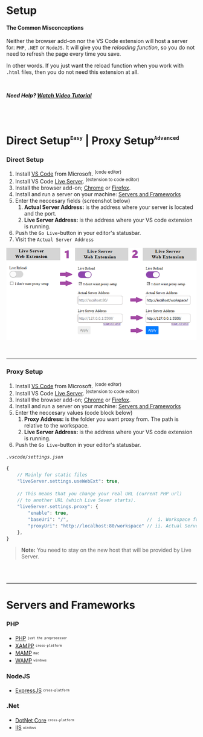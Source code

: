 # Setup
#### The Common Misconceptions
Neither the browser add-on nor the VS Code extension will host a server for: `PHP`, `.NET` or `NodeJS`. It will give you the *reloading function*, so you do not need to refresh the page every time you save.

In other words. If you just want the reload function when you work with `.html` files, then you do not need this extension at all.

<br>

***Need Help? [Watch Video Tutorial](https://www.youtube.com/watch?v=54wcX1G2GH8)***  

<br><br>

# Direct Setup<sup><sub><sup>`Easy`</sup></sub></sup> | Proxy Setup<sup><sub><sup>`Advanced`</sup></sub></sup>

### Direct Setup

1. Install [VS Code](https://code.visualstudio.com/download) from Microsoft. <sup>(code editor)</sup>
2. Install VS Code [Live Server](https://marketplace.visualstudio.com/items?itemName=ritwickdey.LiveServer). <sup>(extension to code editor)</sup>
3. Install the browser add-on; [Chrome](https://chrome.google.com/webstore/detail/live-server-web-extension/fiegdmejfepffgpnejdinekhfieaogmj/) or [Firefox](https://addons.mozilla.org/en-US/firefox/addon/live-server-web-extension/).
4. Install and run a server on your machine: [Servers and Frameworks](#servers-and-frameworks)
5. Enter the neccesary fields (screenshot below)
    1. **Actual Server Address:** is the address where your server is located and the port.
	2. **Live Server Address:** is the address where your VS code extension is running.
6. Push the `Go Live`-button in your editor's statusbar.
7. Visit the `Actual Server Address`

![two-step-image](./../img/screenshots/direct-setup.png)

<br><hr>

### Proxy Setup
1. Install [VS Code](https://code.visualstudio.com/download) from Microsoft. <sup>(code editor)</sup>
2. Install VS Code [Live Server](https://marketplace.visualstudio.com/items?itemName=ritwickdey.LiveServer). <sup>(extension to code editor)</sup>
3. Install the browser add-on; [Chrome](https://chrome.google.com/webstore/detail/live-server-web-extension/fiegdmejfepffgpnejdinekhfieaogmj/) or [Firefox](https://addons.mozilla.org/en-US/firefox/addon/live-server-web-extension/).
4. Install and run a server on your machine: [Servers and Frameworks](#servers-and-frameworks)
5. Enter the neccesary values (code block below)
    1. **Proxy Address:** is the folder you want proxy from. The path is relative to the workspace.
	2. **Live Server Address:** is the address where your VS code extension is running.
6. Push the `Go Live`-button in your editor's statusbar.

*`.vscode/settings.json`*
```js
{
    // Mainly for static files
    "liveServer.settings.useWebExt": true,

    // This means that you change your real URL (current PHP url) 
    // to another URL (which Live Sever starts).
    "liveServer.settings.proxy": {
        "enable": true,
        "baseUri": "/",                             //  i. Workspace folder.
        "proxyUri": "http://localhost:80/workspace" // ii. Actual Server Address.
    },
}

```
>**Note:** You need to stay on the new host that will be provided by Live Server.

<br><br><hr>

# Servers and Frameworks


### PHP
+ [PHP](http://php.net/downloads.php) <sup><sub>`just the preprocessor`</sub></sup>
+ [XAMPP](https://www.apachefriends.org/index.html) <sup><sub>`cross-platform`</sub></sup>
+ [MAMP](https://www.mamp.info/en/downloads/) <sup><sub>`mac`</sub></sup>
+ [WAMP](http://www.wampserver.com/en/) <sup><sub>`windows`</sub></sup>


### NodeJS
+ [ExpressJS](https://expressjs.com/en/starter/installing.html) <sup><sub>`cross-platform`</sub></sup>


### .Net
+ [DotNet Core](https://www.microsoft.com/net/learn/get-started/windows) <sup><sub>`cross-platform`</sub></sup>
+ [IIS](https://www.iis.net/) <sup><sub>`windows`</sub></sup>
